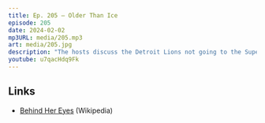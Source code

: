 ```yaml
---
title: Ep. 205 – Older Than Ice
episode: 205
date: 2024-02-02
mp3URL: media/205.mp3
art: media/205.jpg
description: "The hosts discuss the Detroit Lions not going to the Superbowl, Kansas City Chiefs are from Missouri, True Detective S04E03, Dennis is starting The Sopranos, and is starting a band: Slow River Rising."
youtube: u7qacHdq9Fk
---
```


## Links

- [Behind Her Eyes](<https://en.wikipedia.org/wiki/Behind_Her_Eyes_(TV_series)>) (Wikipedia)
